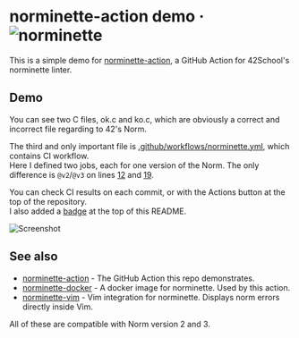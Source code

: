 # norminette-action demo &middot; ![norminette](https://github.com/ricardoreves/norminette-action-demo/workflows/norminette/badge.svg)

This is a simple demo for [norminette-action](https://github.com/alexandregv/norminette-action), a GitHub Action for 42School's norminette linter.

## Demo

You can see two C files, ok.c and ko.c, which are obviously a correct and incorrect file regarding to 42's Norm.  

The third and only important file is [.github/workflows/norminette.yml](.github/workflows/norminette.yml), which contains CI workflow.  
Here I defined two jobs, each for one version of the Norm. The only difference is `@v2`/`@v3` on lines [12](https://github.com/alexandregv/norminette-action-demo/blob/master/.github/workflows/norminette.yml#L12) and [19](https://github.com/alexandregv/norminette-action-demo/blob/master/.github/workflows/norminette.yml#L19).  

You can check CI results on each commit, or with the Actions button at the top of the repository.  
I also added a [badge](https://docs.github.com/en/free-pro-team@latest/actions/managing-workflow-runs/adding-a-workflow-status-badge) at the top of this README.

![Screenshot](screenshot.jpg)

## See also

* [norminette-action](https://github.com/alexandregv/norminette-action) - The GitHub Action this repo demonstrates.
* [norminette-docker](https://github.com/alexandregv/norminette-docker) - A docker image for norminette. Used by this action.
* [norminette-vim](https://github.com/alexandregv/norminette-vim) - Vim integration for norminette. Displays norm errors directly inside Vim.

All of these are compatible with Norm version 2 and 3.
